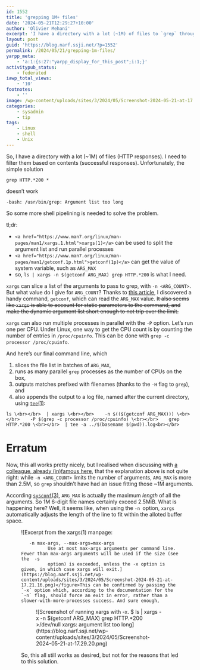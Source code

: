 ```yaml
---
id: 1552
title: 'grepping 1M+ files'
date: '2024-05-21T12:29:27+10:00'
author: 'Olivier Mehani'
excerpt: 'I have a directory with a lot (~1M) of files to `grep` through. But it''s too much and raises an `Argument list too long` error. A combination of `xargs` and `getconf` can be used to scale up the command: `ls | xargs -n $(($(getconf ARG_MAX))) grep HTTP.*200`.'
layout: post
guid: 'https://blog.narf.ssji.net/?p=1552'
permalink: /2024/05/21/grepping-1m-files/
yarpp_meta:
    - 'a:1:{s:27:"yarpp_display_for_this_post";i:1;}'
activitypub_status:
    - federated
iawp_total_views:
    - '10'
footnotes:
    - ''
image: /wp-content/uploads/sites/3/2024/05/Screenshot-2024-05-21-at-17.21.16-e1716276848337.png
categories:
    - sysadmin
    - tip
tags:
    - Linux
    - shell
    - Unix
---
```


So, I have a directory with a lot (~1M) of files (HTTP responses). I need to filter them based on contents (successful responses). Unfortunately, the simple solution

```
grep HTTP.*200 *
```

doesn’t work

```
-bash: /usr/bin/grep: Argument list too long
```

So some more shell pipelining is needed to solve the problem.

tl;dr:

- `<a href="https://www.man7.org/linux/man-pages/man1/xargs.1.html">xargs(1)</a>` can be used to split the argument list and run parallel processes
- `<a href="https://www.man7.org/linux/man-pages/man1/getconf.1p.html">getconf(1p)</a>` can get the value of system variable, such as `ARG_MAX`
- so, `ls | xargs -n $(getconf ARG_MAX) grep HTTP.*200` is what I need.

`xargs` can slice a list of the arguments to pass to grep, with `-n <ARG_COUNT>`. But what value do I give for `ARG_COUNT`? Thanks to [this article](https://www.cyberciti.biz/faq/argument-list-too-long-error-solution/), I discovered a handy command, `getconf`, which can read the `ARG_MAX` value. <s>It also seems like `xargs` is able to account for static parameters to the command, and make the dynamic argument list short enough to not trip over the limit.</s>

`xargs` can also run multiple processes in parallel with the `-P` option. Let’s run one per CPU. Under Linux, one way to get the CPU count is by counting the number of entries in `/proc/cpuinfo`. This can be done with `grep -c processor /proc/cpuinfo`.

And here’s our final command line, which

1. slices the file list in batches of `ARG_MAX`,
2. runs as many parallel `grep` processes as the number of CPUs on the box,
3. outputs matches prefixed with filenames (thanks to the `-H` flag to `grep`), and
4. also appends the output to a log file, named after the current directory, using [`tee`(1)](https://www.man7.org/linux/man-pages/man1/tee.1.html):

```
ls \<br></br>  | xargs \<br></br>    -n $(($(getconf ARG_MAX))) \<br></br>    -P $(grep -c processor /proc/cpuinfo) \<br></br>    grep HTTP.*200 \<br></br>  | tee -a ../$(basename $(pwd)).log<br></br>
```

# Erratum

Now, this all works pretty nicely, but I realised when discussing with [a colleague, already (in)famous here](/2022/11/27/the-ultimate-bash-startup-logic/#zsh "The ultimate bash startup logic"), that the explanation above is not quite right: while `-n <ARG_COUNT>` limits the number of arguments, `ARG_MAX` is more than 2.5M, so `grep` shouldn’t have had an issue fitting those ~1M arguments.

According [`sysconf`(3)](https://www.man7.org/linux/man-pages/man3/sysconf.3.html), `ARG_MAX` is actually the maximum *length* of all the arguments. So 1M 6-digit file names certainly exceed 2.5MiB. What is happening here? Well, it seems like, when using the `-n `option, `xargs` automatically adjusts the length of the line to fit within the alloted buffer space.

<figure class="wp-block-image aligncenter size-full">![Excerpt from the xargs(1) manpage: 

       -n max-args, --max-args=max-args
              Use at most max-args arguments per command line.  Fewer than max-args arguments will be used if the size (see  the  -s
              option) is exceeded, unless the -x option is given, in which case xargs will exit.](https://blog.narf.ssji.net/wp-content/uploads/sites/3/2024/05/Screenshot-2024-05-21-at-17.21.16.png)</figure>This can be confirmed by passing the `-x` option which, according to the documentation for the `-n` flag, should force an exit in error, rather than a slower-with-more-processes success. And sure enough,

<div class="wp-block-image"><figure class="aligncenter size-full">![Screenshot of running xargs with -x. $ ls | xargs -x -n $(getconf ARG_MAX) grep HTTP.*200 >/dev/null xargs: argument list too long](https://blog.narf.ssji.net/wp-content/uploads/sites/3/2024/05/Screenshot-2024-05-21-at-17.29.20.png)</figure></div>So, this all still works as desired, but not for the reasons that led to this solution.